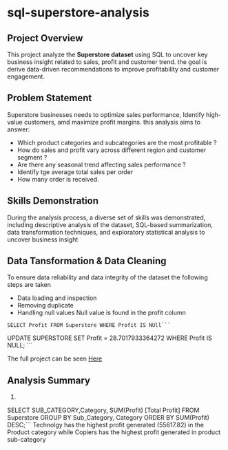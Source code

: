 # sql-superstore-analysis
## Project Overview 
This project analyze the **Superstore dataset** using SQL to uncover key business insight related to sales, profit and customer trend. the goal is derive data-driven recommendations to improve profitability and customer engagement.
## Problem Statement
Superstore businesses needs to optimize sales performance, Identify high-value customers, amd maximize profit margins. this analysis aims to answer:
- Which product categories and subcategories are the most profitable ?
- How do sales and profit vary across different region and customer segment ?
- Are there any seasonal trend affecting sales performance ?
- Identify tge average total sales per order
- How many order is received.
## Skills Demonstration
During the analysis process, a diverse set of skills was demonstrated, including descriptive analysis of the dataset, SQL-based summarization, data transformation techniques, and exploratory statistical analysis to uncover business insight
 ## Data Tansformation & Data Cleaning
 To ensure data reliability and data integrity of the dataset the following steps are taken
 - Data loading and inspection
 - Removing duplicate
 - Handling null values Null value is found in the profit column

``` 
SELECT Profit FROM Superstore WHERE Profit IS NUll```

```
UPDATE SUPERSTORE SET Profit = 28.7017933364272 WHERE Profit IS NULL; ```


The full project can be seen [Here](https://github.com/kolex24/sql-superstore-analysis/blob/main/SQLQuery_SUPERSTORE.sql)

## Analysis Summary
1. ```
 SELECT SUB_CATEGORY,Category, SUM(Profit) [Total Profit] FROM Superstore
 GROUP BY Sub_Category, Category
 ORDER BY SUM(Profit) DESC;```
Technolgy has the highest profit generated (55617.82) in the Product category while Copiers has the highest profit generated in product sub-category

